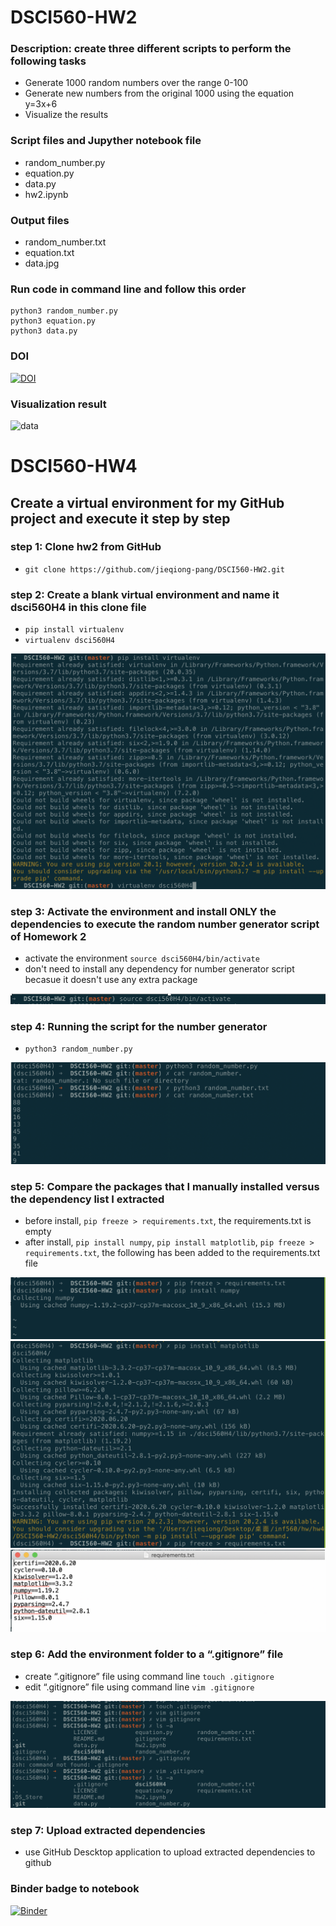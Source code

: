 # DSCI560-HW2

### Description: create three different scripts to perform the following tasks
- Generate 1000 random numbers over the range 0-100 
- Generate new numbers from the original 1000 using the equation y=3x+6 
- Visualize the results 

### Script files and Jupyther notebook file
- random_number.py
- equation.py 
- data.py
- hw2.ipynb

### Output files
- random_number.txt
- equation.txt
- data.jpg

### Run code in command line and follow this order
``` 
python3 random_number.py
python3 equation.py 
python3 data.py
```

### DOI
[![DOI](https://zenodo.org/badge/296792546.svg)](https://zenodo.org/badge/latestdoi/296792546)

### Visualization result
![data](https://user-images.githubusercontent.com/56018075/94214214-c9efc800-fe8d-11ea-9611-30e2515a2383.jpg)


# DSCI560-HW4

## Create a virtual environment for my GitHub project and execute it step by step

### step 1: Clone hw2 from GitHub
- `git clone https://github.com/jieqiong-pang/DSCI560-HW2.git`

### step 2: Create a blank virtual environment and name it dsci560H4 in this clone file
- `pip install virtualenv`
- `virtualenv dsci560H4`

![data](https://github.com/jieqiong-pang/DSCI560-HW2/blob/master/Picture1.png)

### step 3: Activate the environment and install ONLY the dependencies to execute the random number generator script of Homework 2
- activate the environment `source dsci560H4/bin/activate`
- don't need to install any dependency for number generator script becasue it doesn't use any extra package

![data](https://github.com/jieqiong-pang/DSCI560-HW2/blob/master/Picture2.png)

### step 4: Running the script for the number generator
- `python3 random_number.py`

![data](https://github.com/jieqiong-pang/DSCI560-HW2/blob/master/Picture3.png)

### step 5: Compare the packages that I manually installed versus the dependency list I extracted
- before install, `pip freeze > requirements.txt`, the requirements.txt is empty
- after install, `pip install numpy`, `pip install matplotlib`, `pip freeze > requirements.txt`, the following has been added to the requirements.txt file

![data](https://github.com/jieqiong-pang/DSCI560-HW2/blob/master/Picture4.png)
![data](https://github.com/jieqiong-pang/DSCI560-HW2/blob/master/Picture5.png)
![data](https://github.com/jieqiong-pang/DSCI560-HW2/blob/master/Picture7.png)

### step 6: Add the environment folder to a “.gitignore” file 
- create “.gitignore” file using command line `touch .gitignore`
- edit “.gitignore” file using command line `vim .gitignore`

![data](https://github.com/jieqiong-pang/DSCI560-HW2/blob/master/Picture6.png)

### step 7: Upload extracted dependencies 
- use GitHub Descktop application to upload extracted dependencies to github

### Binder badge to notebook
[![Binder](https://mybinder.org/badge_logo.svg)](https://mybinder.org/v2/gh/jieqiong-pang/DSCI560-HW2.git/master?filepath=hw2.ipynb)
